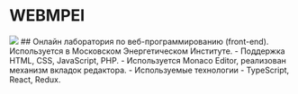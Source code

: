 # WEBMPEI
<img src="https://i.postimg.cc/qM76GrFS/ezgif-6-7b3615af96ee.gif" />
## Онлайн лаборатория по веб-программированию (front-end). Используется в Московском Энергетическом Институте.
- Поддержка HTML, CSS, JavaScript, PHP.
- Используется Monaco Editor, реализован механизм вкладок редактора.
- Используемые технологии - TypeScript, React, Redux.

